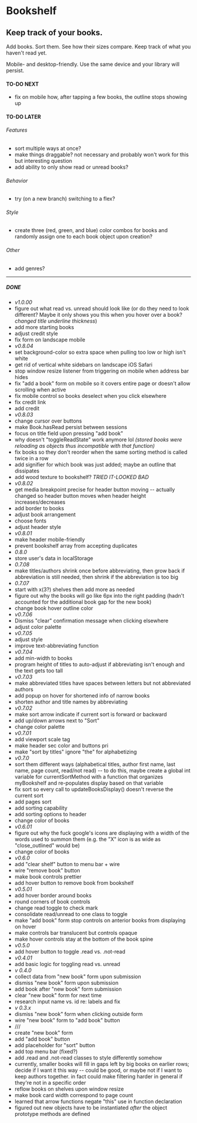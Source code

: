 # Bookshelf
## Keep track of your books.
Add books.  Sort them.  See how their sizes compare.  Keep track of what you haven't read yet.

Mobile- and desktop-friendly.  Use the same device and your library will persist.

#### TO-DO NEXT
- fix on mobile how, after tapping a few books, the outline stops showing up
#### TO-DO LATER
###### Features
- sort multiple ways at once?
- make things draggable?  not necessary and probably won't work for this but interesting question
- add ability to only show read or unread books?
###### Behavior
- try (on a new branch) switching to a flex?
###### Style
- create three (red, green, and blue) color combos for books and randomly assign one to each book object upon creation?
###### Other
- add genres?
----------------------
##### DONE
- *v1.0.00*
- figure out what read vs. unread should look like (or do they need to look different?  Maybe it only shows you this when you hover over a book? _changed title underline thickness_)
- add more starting books
- adjust credit style
- fix form on landscape mobile
- *v0.8.04*
- set background-color so extra space when pulling too low or high isn't white
- get rid of vertical white sidebars on landscape iOS Safari
- stop window resize listener from triggering on mobile when address bar hides
- fix "add a book" form on mobile so it covers entire page or doesn't allow scrolling when active
- fix mobile control so books deselect when you click elsewhere
- fix credit link
- add credit
- *v0.8.03*
- change cursor over buttons
- make Book.hasRead persist between sessions
- focus on title field upon pressing "add book"
- why doesn't "toggleReadState" work anymore lol _(stored books were reloading as objects thus incompatible with that function)_
- fix books so they don't reorder when the same sorting method is called twice in a row
- add signifier for which book was just added; maybe an outline that dissipates
- add wood texture to bookshelf? _TRIED IT-LOOKED BAD_
- *v0.8.02*
- get media breakpoint precise for header button moving -- actually changed so header button moves when header height increases/decreases
- add border to books
- adjust book arrangement
- choose fonts
- adjust header style
- *v0.8.01*
- make header mobile-friendly
- prevent bookshelf array from accepting duplicates
- *0.8.0*
- store user's data in localStorage
- *0.7.08*
- make titles/authors shrink once before abbreviating, then grow back if abbreviation is still needed, then shrink if the abbreviation is too big
- *0.7.07*
- start with x(3?) shelves then add more as needed
- figure out why the books will go like 6px into the right padding (hadn't accounted for the additional book gap for the new book)
- change book hover outline color
- *v0.7.06*
- Dismiss "clear" confirmation message when clicking elsewhere
- adjust color palette
- *v0.7.05*
- adjust style
- improve text-abbreviating function
- *v0.7.04*
- add min-width to books
- program height of titles to auto-adjust if abbreviating isn't enough and the text gets too tall
- *v0.7.03*
- make abbreviated titles have spaces between letters but not abbreviated authors
- add popup on hover for shortened info of narrow books
- shorten author and title names by abbreviating
- *v0.7.02*
- make sort arrow indicate if current sort is forward or backward
- add up/down arrows next to "Sort"
- change color palette
- *v0.7.01*
- add viewport scale tag
- make header sec color and buttons pri
- make "sort by titles" ignore "the" for alphabetizing
- *v0.7.0*
- sort them different ways (alphabetical titles, author first name, last name, page count, read/not read) -- to do this, maybe create a global int variable for currentSortMethod with a function that organizes myBookshelf and re-populates display based on that variable
- fix sort so every call to updateBooksDisplay() doesn't reverse the current sort
- add pages sort
- add sorting capability 
- add sorting options to header
- change color of books
- *v0.6.01*
- figure out why the fuck google's icons are displaying with a width of the words used to summon them (e.g. the "X" icon is as wide as "close_outlined" would be)
- change color of books
- *v0.6.0*
- add "clear shelf" button to menu bar + wire
- wire "remove book" button
- make book controls prettier
- add hover button to remove book from bookshelf
- *v0.5.01*
- add hover border around books
- round corners of book controls
- change read toggle to check mark
- consolidate read/unread to one class to toggle
- make "add book" form stop controls on anterior books from displaying on hover
- make controls bar translucent but controls opaque
- make hover controls stay at the bottom of the book spine
- *v0.5.0*
- add hover button to toggle .read vs. .not-read
- *v0.4.01*
- add basic logic for toggling read vs. unread
- *v 0.4.0*
- collect data from "new book" form upon submission
- dismiss "new book" form upon submission
- add book after "new book" form submission
- clear "new book" form for next time
- research input name vs. id re: labels and fix
- *v 0.3.x*
- dismiss "new book" form when clicking outside form
- wire "new book" form to "add book" button
- ///
- create "new book" form
- add "add book" button
- add placeholder for "sort" button
- add top menu bar (fixed?)
- add .read and .not-read classes to style differently somehow
- currently, smaller books will fill in gaps left by big books on earlier rows; decide if I want it this way -- could be good, or maybe not if I want to keep authors together.  in fact could make filtering harder in general if they're not in a specific order
- reflow books on shelves upon window resize
- make book card width correspond to page count
- learned that arrow functions negate "this" use in function declaration
- figured out new objects have to be instantiated *after* the object prototype methods are defined